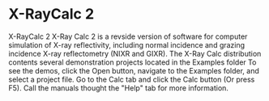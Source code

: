# X-RayCalc 2

X-RayCalc 2
X-Ray Calc 2 is a revside version of software for computer simulation of X-ray reflectivity, including normal incidence and grazing incidence X-ray reflectometry (NIXR and GIXR). The X-Ray Calc distribution contents several demonstration projects located in the Examples folder To see the demos, click the Open button, navigate to the Examples folder, and select a project file. Go to the Calc tab and click the Calc button (Or press F5). Call the manuals thought the "Help" tab for more information.
